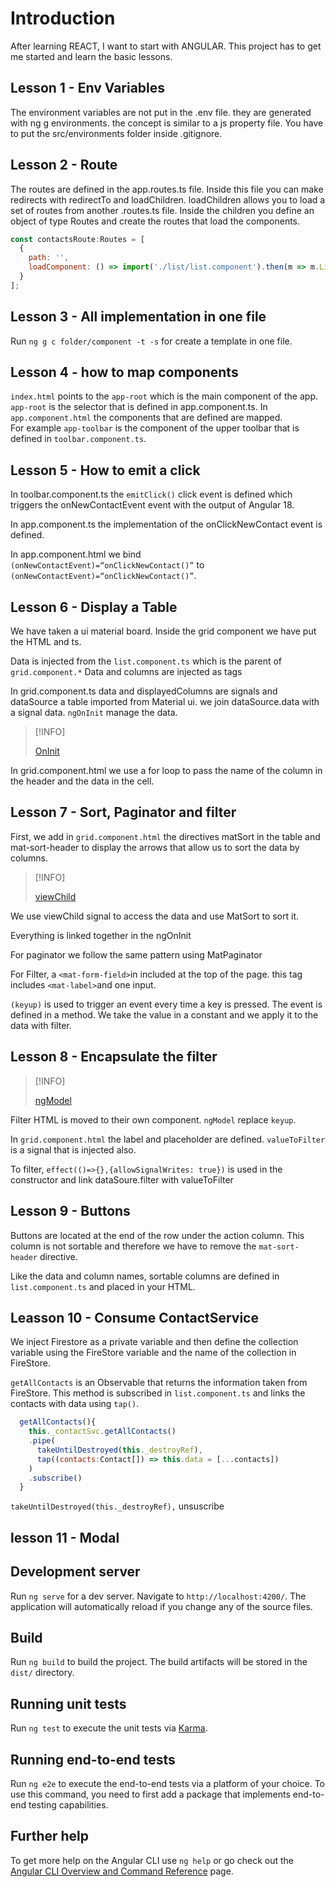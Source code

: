 # Introduction

After learning REACT, I want to start with ANGULAR. This project has to get me started and learn the basic lessons.

## Lesson 1 - Env Variables
The environment variables are not put in the .env file. they are generated with ng g environments. the concept is similar to a js property file. 
You have to put the src/environments folder inside .gitignore.

## Lesson 2 - Route
The routes are defined in the app.routes.ts file. Inside this file you can make redirects with redirectTo and loadChildren. 
loadChildren allows you to load a set of routes from another .routes.ts file.
Inside the children you define an object of type Routes and create the routes that load the components.
```javascript
const contactsRoute:Routes = [
  {
    path: '',
    loadComponent: () => import('./list/list.component').then(m => m.ListComponent)
  }
];
```

## Lesson 3 - All implementation in one file
Run `ng g c folder/component -t -s` for create a template in one file.

## Lesson 4 - how to map components
`index.html` points to the `app-root` which is the main component of the app. `app-root` is the selector that is defined in app.component.ts. 
In `app.component.html` the components that are defined are mapped.  
For example `app-toolbar` is the component of the upper toolbar that is defined in `toolbar.component.ts`.  

## Lesson 5 - How to emit a click
In toolbar.component.ts the `emitClick()` click event is defined which triggers the onNewContactEvent event with the output of Angular 18. 

In app.component.ts the implementation of the onClickNewContact event is defined. 

In app.component.html we bind `(onNewContactEvent)=“onClickNewContact()”` to `(onNewContactEvent)=“onClickNewContact()”`.

## Lesson 6 - Display a Table
We have taken a ui material board. Inside the grid component we have put the HTML and ts.

Data is injected from the `list.component.ts` which is the parent of `grid.component.*` Data and columns are injected as tags

In grid.component.ts data and displayedColumns are signals and dataSource a table imported from Material ui. we join dataSource.data with a signal data. `ngOnInit` manage the data. 

>[!INFO]
>
> [OnInit](https://angular.dev/api/core/OnInit)

In grid.component.html we use a for loop to pass the name of the column in the header and the data in the cell.

## Lesson 7 - Sort, Paginator and filter
First, we add in `grid.component.html` the directives matSort in the table and mat-sort-header to display the arrows that allow us to sort the data by columns.

>[!INFO]
>
> [viewChild](https://angular.dev/api/core/viewChild)

We use viewChild signal to access the data and use MatSort to sort it. 

Everything is linked together in the ngOnInit

For paginator we follow the same pattern using MatPaginator

For Filter, a `<mat-form-field>`in included at the top of the page. this tag includes `<mat-label>`and one input.

`(keyup)` is used to trigger an event every time a key is pressed. The event is defined in a method. We take the value in a constant and we apply it to the data with filter.

## Lesson 8 - Encapsulate the filter

>[!INFO]
>
> [ngModel](https://angular.dev/api/forms/NgModel)

Filter HTML is moved to their own component. `ngModel` replace `keyup`. 

In `grid.component.html` the label and placeholder are defined. `valueToFilter` is a signal that is injected also.

To filter, `effect(()=>{},{allowSignalWrites: true})` is used in the constructor and link dataSoure.filter with valueToFilter

## Lesson 9 - Buttons 

Buttons are located at the end of the row under the action column. This column is not sortable and therefore we have to remove the `mat-sort-header` directive.  

Like the data and column names, sortable columns are defined in `list.component.ts` and placed in your HTML. 

## Leasson 10 - Consume ContactService

We inject Firestore as a private variable and then define the collection variable using the FireStore variable and the name of the collection in FireStore. 

`getAllContacts` is an Observable that returns the information taken from FireStore. This method is subscribed in `list.component.ts` and links the contacts with data using `tap()`.

```javascript
  getAllContacts(){
    this._contactSvc.getAllContacts()
    .pipe(
      takeUntilDestroyed(this._destroyRef),
      tap((contacts:Contact[]) => this.data = [...contacts])
    )
    .subscribe()
  }
```
`takeUntilDestroyed(this._destroyRef),` unsuscribe 

## lesson 11 - Modal 


## Development server

Run `ng serve` for a dev server. Navigate to `http://localhost:4200/`. The application will automatically reload if you change any of the source files.

## Build

Run `ng build` to build the project. The build artifacts will be stored in the `dist/` directory.

## Running unit tests

Run `ng test` to execute the unit tests via [Karma](https://karma-runner.github.io).

## Running end-to-end tests

Run `ng e2e` to execute the end-to-end tests via a platform of your choice. To use this command, you need to first add a package that implements end-to-end testing capabilities.

## Further help

To get more help on the Angular CLI use `ng help` or go check out the [Angular CLI Overview and Command Reference](https://angular.dev/tools/cli) page.
